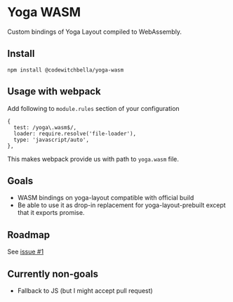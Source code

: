 # Yoga WASM

Custom bindings of Yoga Layout compiled to WebAssembly.

## Install

`npm install @codewitchbella/yoga-wasm`

## Usage with webpack

Add following to `module.rules` section of your configuration

```
{
  test: /yoga\.wasm$/,
  loader: require.resolve('file-loader'),
  type: 'javascript/auto',
},
```

This makes webpack provide us with path to `yoga.wasm` file.

## Goals

- WASM bindings on yoga-layout compatible with official build
- Be able to use it as drop-in replacement for yoga-layout-prebuilt except that
  it exports promise.

## Roadmap

See [issue #1](https://github.com/CodeWitchBella/yoga-wasm/issues/1)

## Currently non-goals

- Fallback to JS (but I might accept pull request)
